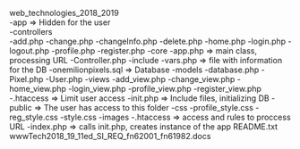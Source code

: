 web_technologies_2018_2019<br />
	-app => Hidden for the user<br />
		-controllers<br />
			-add.php
			-change.php
			-changeInfo.php
			-delete.php
			-home.php
			-login.php
			-logout.php
			-profile.php
			-register.php
		-core
			-app.php => main class, processing URL
			-Controller.php
		-include
			-vars.php => file with information for the DB
			-onemilionpixels.sql => Database
		-models
			-database.php
			-Pixel.php
			-User.php
		-views
			-add_view.php
			-change_view.php
			-home_view.php
			-login_view.php
			-profile_view.php
			-register_view.php
		-.htaccess => Limit user access
		-init.php => Include files, initializing DB
	-public => The user has access to this folder
		-css
			-profile_style.css
			-reg_style.css
			-style.css
		-images
		-.htaccess => access and rules to proccess URL
		-index.php => calls init.php, creates instance of the app
README.txt
wwwTech2018_19_11ed_SI_REQ_fn62001_fn61982.docs
